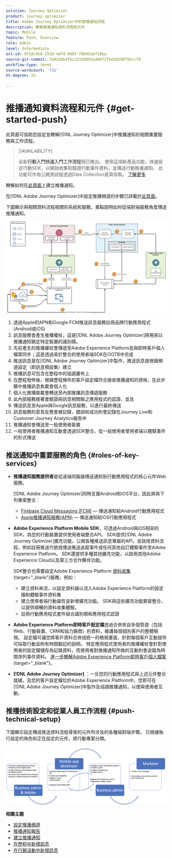 ```yaml
---
solution: Journey Optimizer
product: journey optimizer
title: Adobe Journey Optimizer中的推播通知流程
description: 瞭解推播通知資料流程和元件
topic: Mobile
feature: Push, Overview
role: Admin
level: Intermediate
exl-id: 9718c4b6-2558-4dfd-9d8f-f8845def19ba
source-git-commit: 5b8d26b4fbc323308b5a49672f9d30298756ccf9
workflow-type: tm+mt
source-wordcount: '731'
ht-degree: 1%

---
```


# 推播通知資料流程和元件 {#get-started-push}

此頁面可協助您設定並瞭解[!DNL Journey Optimizer]中推播通知的相關重要服務與工作流程。


>[!AVAILABILITY]
>
>全新&#x200B;**行動入門快速入門工作流程**&#x200B;現已推出。 使用這項新產品功能，快速設定行動SDK，以開始收集和驗證行動事件資料，並傳送行動推播通知。 此功能可作為公開測試版透過Data Collection首頁存取。 [了解更多](mobile-onboarding-wf.md)
>

瞭解如何在[此頁面](create-push.md)上建立推播通知。

在[!DNL Adobe Journey Optimizer]中設定推播頻道的步驟已詳載於[此頁面](push-configuration.md)。

下圖顯示與相關資料流程相關的系統和服務，重點說明如何從端對端服務角度傳送推播通知。

![](assets/push-flow.png)

1. 透過Apple的APN和Google FCM推送訊息服務註冊品牌行動應用程式(Android或iOS)
1. 訊息服務會產生推播權杖，這是[!DNL Adobe Journey Optimizer]將用來以推播通知鎖定特定裝置的識別碼。
1. 先前產生的推播權杖會傳遞至Adobe Experience Platform並與即時客戶個人檔案同步；這是透過易於整合的使用者端SDK在OOTB中完成
1. 推送訊息是在[!DNL Adobe Journey Optimizer]中製作，推送訊息是根據頻道設定（即訊息預設集）建立
1. 推播訊息可包含在歷程中的協調畫布上
1. 在歷程發佈後，根據歷程條件的客戶設定檔符合接收推播通知的資格，在此步驟中推播訊息負載會個人化
1. 個人化推播裝載會轉送至內部推播訊息傳遞服務
1. 此內部服務接著會驗證與訊息相關聯之應用程式的認證，並且
1. 傳送訊息至Apple與Google訊息服務，以進行最終傳送
1. 訊息服務的意見反應會被記錄，錯誤和成功則會記錄在Journey Live和Customer Journey Analytics報告中
1. 推播通知會傳送至一般使用者裝置
1. 一般使用者推播通知互動會透過SDK整合，從一般使用者使用者端以體驗事件的形式傳送

## 推送通知中重要服務的角色 {#roles-of-key-services}

* **推播通知服務提供者**&#x200B;是從遠端伺服器傳送通知到行動應用程式的核心元件Web服務。

  [!DNL Adobe Journey Optimizer]同時支援Android和iOS平台，因此將與下列專案整合：
   * [Firebase Cloud Messaging (FCM)](https://firebase.google.com/docs/cloud-messaging) — 傳送通知給Android行動應用程式
   * [Apple推播通知服務(APN)](https://developer.apple.com/library/archive/documentation/NetworkingInternet/Conceptual/RemoteNotificationsPG/APNSOverview.html) — 傳送通知給iOS行動應用程式

* **Adobe Experience Platform Mobile SDK**，可透過Android與iOS相容的SDK，為您的行動裝置提供使用者端整合API。 SDK提供[!DNL Adobe Journey Optimizer]擴充功能，公開各種推送訊息專屬的API，並啟用資料流程，例如註冊推送代號或傳送推送追蹤事件或任何其他自訂體驗事件至Adobe Experience Platform。 SDK還提供多種其他擴充功能，以啟用其他Adobe Experience Cloud以及第三方合作夥伴功能。

  SDK整合也需要設定Adobe Experience Platform [資料收集](https://experienceleague.adobe.com/docs/experience-platform/tags/home.html?lang=zh-Hant){target="_blank"}服務，例如：

   * 建立資料串流，以設定資料據以流入Adobe Experience Platform的設定檔和體驗事件資料集
   * 建立使用者端行動屬性並新增擴充功能。 SDK與這些擴充功能緊密整合，以提供順暢的資料收集體驗。
   * 註冊行動應用程式套件組合識別碼和應用程式認證

* **Adobe Experience Platform即時客戶設定檔**&#x200B;透過合併來自多個管道（包括Web、行動裝置、CRM和協力廠商）的資料，維護每個個別客戶的整體檢視。 設定檔可讓您將客戶資料合併成統一的檢視畫面，針對每個客戶互動提供可採取行動且附有時間戳記的說明。 特定應用程式使用者的推播權杖會針對使用者的設定檔儲存為記錄資料，而使用者對推播通知所做的互動則會追蹤為時間序列事件資料。 [進一步瞭解Adobe Experience Platform即時客戶個人檔案](https://experienceleague.adobe.com/docs/experience-platform/profile/home.html?lang=zh-Hant){target="_blank"}。

* **[!DNL Adobe Journey Optimizer]** ：一旦您的行動應用程式與上述元件整合就緒，且您的客戶設定檔位於Adobe Experience Platform中，您即可在[!DNL Adobe Journey Optimizer]中製作及協調推播通知，以便與使用者互動。

## 推播技術設定和從業人員工作流程 {#push-technical-setup}

下圖顯示設定構成推送資料流程骨架的元件所涉及的各種端對端步驟。 已根據執行設定的角色和正在設定的元件，將行動專案分類。

![](assets/user-flow.png)

**相關主題**

* [設定推播頻道](push-configuration.md)
* [推播通知報告](../reports/journey-global-report-cja-push.md)
* [建立推播通知](create-push.md)
* [在歷程中新增訊息](../building-journeys/journeys-message.md)
* [在行銷活動中新增訊息](../campaigns/create-campaign.md)